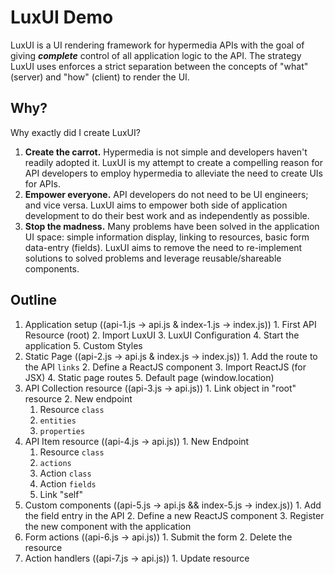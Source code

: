 # LuxUI Demo

LuxUI is a UI rendering framework for hypermedia APIs with the goal of giving
***complete*** control of all application logic to the API. The strategy LuxUI
uses enforces a strict separation between the concepts of "what" (server) and
"how" (client) to render the UI.


## Why?

Why exactly did I create LuxUI?

  1. **Create the carrot.**
    Hypermedia is not simple and developers haven't readily adopted it. LuxUI
    is my attempt to create a compelling reason for API developers to employ
    hypermedia to alleviate the need to create UIs for APIs.
  2. **Empower everyone.**
    API developers do not need to be UI engineers; and vice versa. LuxUI aims
    to empower both side of application development to do their best work and
    as independently as possible.
  3. **Stop the madness.**
    Many problems have been solved in the application UI space: simple
    information display, linking to resources, basic form data-entry (fields).
    LuxUI aims to remove the need to re-implement solutions to solved problems
    and leverage reusable/shareable components.


## Outline

  1. Application setup ((api-1.js -> api.js & index-1.js -> index.js))
    1. First API Resource (root)
    2. Import LuxUI
    3. LuxUI Configuration
    4. Start the application
    5. Custom Styles
  2. Static Page ((api-2.js -> api.js & index.js -> index.js))
    1. Add the route to the API `links`
    2. Define a ReactJS component
    3. Import ReactJS (for JSX)
    4. Static page routes
    5. Default page (window.location)
  3. API Collection resource ((api-3.js -> api.js))
    1. Link object in "root" resource
    2. New endpoint
      1. Resource `class`
      2. `entities`
      3. `properties`
  4. API Item resource ((api-4.js -> api.js))
    1. New Endpoint
      1. Resource `class`
      2. `actions`
      3. Action `class`
      4. Action `fields`
      5. Link "self"
  5. Custom components ((api-5.js -> api.js && index-5.js -> index.js))
    1. Add the field entry in the API
    2. Define a new ReactJS component
    3. Register the new component with the application
  6. Form actions ((api-6.js -> api.js))
    1. Submit the form
    2. Delete the resource
  7. Action handlers ((api-7.js -> api.js))
    1. Update resource

